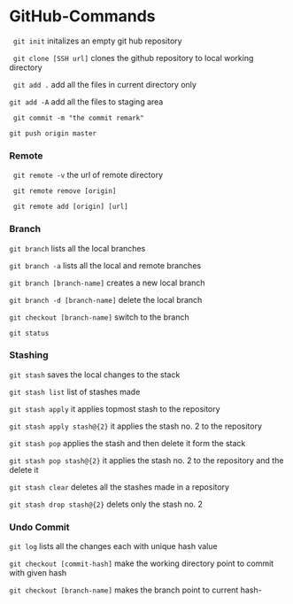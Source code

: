 # GitHub-Commands

` git init`  initalizes an empty git hub repository

` git clone [SSH url]`  clones the github repository to local working directory

` git add .` add all the files in current directory only

`git add -A` add all the files to staging area

` git commit -m "the commit remark"`

`git push origin master` 

### Remote 

` git remote -v`  the url of remote directory

` git remote remove [origin]`

` git remote add [origin] [url]`

### Branch

`git branch` lists all the local branches

`git branch -a` lists all the local and remote branches

`git branch [branch-name]` creates a new local branch

`git branch -d [branch-name]` delete the local branch

`git checkout [branch-name]` switch to the branch

`git status`

### Stashing

`git stash` saves the local changes to the stack

`git stash list` list of stashes made

`git stash apply` it applies topmost stash to the repository

`git stash apply stash@{2}` it applies the stash no. 2 to the repository

`git stash pop` applies the stash and then delete it form the stack

`git stash pop stash@{2}` it applies the stash no. 2 to the repository and the delete it

`git stash clear` deletes all the stashes made in a repository

`git stash drop stash@{2}`	delets only the stash no. 2

### Undo Commit

`git log` lists all the changes each with unique hash value

`git checkout [commit-hash]` make the working directory point to commit with given hash

`git checkout [branch-name]` makes the branch point to current hash-